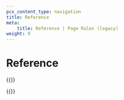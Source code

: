 ```yaml
---
pcx_content_type: navigation
title: Reference
meta:
    title: Reference | Page Rules (legacy)
weight: 9
---
```


# Reference

{{<directory-listing>}}

{{<render file="_page-rules-migration.md">}}